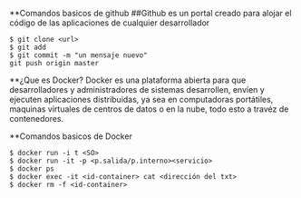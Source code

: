 **Comandos basicos de github
##Github es un portal creado para alojar el código de las aplicaciones de cualquier desarrollador
```
$ git clone <url>
$ git add
$ git commit -m "un mensaje nuevo"
git push origin master
```
**¿Que es Docker?
Docker es una plataforma abierta para que desarrolladores y administradores de sistemas desarrollen, envíen y ejecuten aplicaciones distribuidas, ya sea en computadoras portátiles, maquinas virtuales de centros de datos o en la nube, todo esto a travéz de contenedores.

**Comandos basicos de Docker
```
$ docker run -i t <SO>
$ docker run -it -p <p.salida/p.interno><servicio>
$ docker ps
$ docker exec -it <id-container> cat <dirección del txt>
$ docker rm -f <id-container>
```
